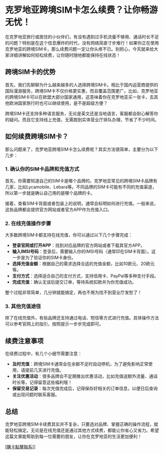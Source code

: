 # 克罗地亚跨境SIM卡怎么续费？让你畅游无忧！

在克罗地亚旅行或居住的小伙伴们，有没有遇到过手机流量不够用、通话时长不足的问题？特别是在这个信息爆炸的时代，没有网络简直寸步难行！如果你正在使用克罗地亚的跨境SIM卡，那么续费问题一定让你头疼不已。别担心，今天就来给大家详细讲解如何轻松续费，让你随时随地都能保持在线状态！

## 跨境SIM卡的优势

首先，我们先聊聊为什么越来越多的人选择跨境SIM卡。相比于国内运营商提供的国际漫游服务，跨境SIM卡不仅价格更实惠，而且覆盖范围更广。比如，克罗地亚的跨境SIM卡可以在欧盟大部分国家通用，这意味着你在克罗地亚买一张卡，去其他欧洲国家旅行时也可以继续使用，是不是超级方便？

跨境SIM卡还支持多种语言服务，无论是英文还是当地语言，客服都会耐心解答你的疑问。而且它支持线上充值，无需跑到实体营业厅排队办理，节省了不少时间。

## 如何续费跨境SIM卡？

那么问题来了，克罗地亚跨境SIM卡怎么续费呢？其实方法很简单，主要分为以下几步：

### 1. 确认你的SIM卡品牌和充值方式

首先，你需要知道自己的SIM卡是哪个品牌的。克罗地亚常见的跨境SIM卡品牌有几家，比如Lycamobile、Lebara等。不同品牌的SIM卡可能有不同的充值渠道，所以第一步就是确认自己用的是哪个品牌的卡。

接着，查看SIM卡背面或者包装上的说明，通常会标明如何进行充值。一般来说，这些品牌都会提供官方网站或者官方APP作为充值入口。

### 2. 在线充值操作步骤

大多数跨境SIM卡都支持在线充值，你可以通过以下几个步骤完成：

- **登录官网或打开APP**：找到对应品牌的官方网站或者下载其官方APP。
- **输入IMSI号码**：登录后，需要输入你的IMSI号码（通常印在SIM卡背面）。这一步是为了验证你的SIM卡身份。
- **选择充值金额**：根据自己的需求选择合适的充值金额，比如10欧元、20欧元等。
- **支付方式**：选择适合自己的支付方式，支持信用卡、PayPal等多种支付手段。
- **完成充值**：确认无误后提交订单，等待系统扣款并为你充值成功。

整个过程非常简单，几分钟就能搞定，再也不用为找不到营业厅发愁了！

### 3. 其他充值途径

除了在线充值外，有些品牌还支持通过电话、短信等方式进行充值。具体操作方法可以参考官网上的指引，按照提示一步步完成即可。

## 续费注意事项

在续费过程中，有几个小细节需要注意：

- **及时充值**：跨境SIM卡通常会在余额不足时自动停机，为了避免影响正常使用，请提前几天进行充值。
- **关注优惠活动**：很多品牌会不定期推出优惠活动，比如充值送额外流量、通话时长等，记得留意这些福利哦！
- **保留交易记录**：每次充值完成后，记得保存好相关的订单信息，以便日后查询或出现问题时联系客服。

## 总结

克罗地亚跨境SIM卡续费其实并不复杂，只要选对品牌、掌握正确的操作流程，就能轻松搞定。无论是在线充值还是通过其他方式续费，都能让你省心又省力。希望这篇文章能帮助到每一位需要的朋友，让你在克罗地亚的生活更加便利！

[[購卡點擊聯系](https://t.me/s/esim1088)]]